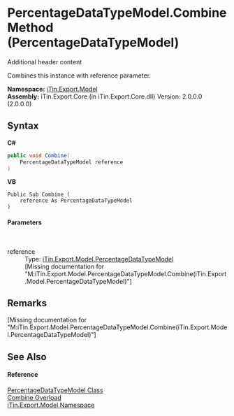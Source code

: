 # PercentageDataTypeModel.Combine Method (PercentageDataTypeModel)
Additional header content 

Combines this instance with reference parameter.

**Namespace:**&nbsp;<a href="N_iTin_Export_Model">iTin.Export.Model</a><br />**Assembly:**&nbsp;iTin.Export.Core (in iTin.Export.Core.dll) Version: 2.0.0.0 (2.0.0.0)

## Syntax

**C#**<br />
``` C#
public void Combine(
	PercentageDataTypeModel reference
)
```

**VB**<br />
``` VB
Public Sub Combine ( 
	reference As PercentageDataTypeModel
)
```


#### Parameters
&nbsp;<dl><dt>reference</dt><dd>Type: <a href="T_iTin_Export_Model_PercentageDataTypeModel">iTin.Export.Model.PercentageDataTypeModel</a><br />\[Missing <param name="reference"/> documentation for "M:iTin.Export.Model.PercentageDataTypeModel.Combine(iTin.Export.Model.PercentageDataTypeModel)"\]</dd></dl>

## Remarks
\[Missing <remarks> documentation for "M:iTin.Export.Model.PercentageDataTypeModel.Combine(iTin.Export.Model.PercentageDataTypeModel)"\]

## See Also


#### Reference
<a href="T_iTin_Export_Model_PercentageDataTypeModel">PercentageDataTypeModel Class</a><br /><a href="Overload_iTin_Export_Model_PercentageDataTypeModel_Combine">Combine Overload</a><br /><a href="N_iTin_Export_Model">iTin.Export.Model Namespace</a><br />